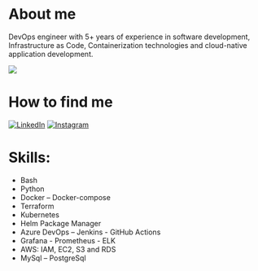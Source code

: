 # About me
DevOps engineer with 5+ years of experience in software development, Infrastructure as Code, Containerization technologies
and cloud-native application development.

<!-- ![Stats](https://github-readme-stats.vercel.app/api?username=saeedhosseini21&include_all_commits=true&theme=merko) -->
  <img src="https://github-readme-stats.vercel.app/api?username=saeedhosseini21&show_icons=true&theme=dark"/> 

# How to find me
[![LinkedIn](https://img.shields.io/badge/linkedin-%230077B5.svg?style=for-the-badge&logo=linkedin&logoColor=white)](https://www.linkedin.com/in/saeed-hosseini-81561a134?lipi=urn%3Ali%3Apage%3Ad_flagship3_profile_view_base_contact_details%3BxXYx3YAIQZ699PdqBtJs2A%3D%3D)
[![Instagram](https://img.shields.io/badge/instagram-%23E4405F.svg?style=for-the-badge&logo=Instagram&logoColor=white)](https://www.instagram.com/saeedhosseini21)

# Skills:
- Bash
- Python
- Docker – Docker-compose
- Terraform
- Kubernetes
- Helm Package Manager
- Azure DevOps – Jenkins - GitHub Actions
- Grafana - Prometheus - ELK
- AWS: IAM, EC2, S3 and RDS
- MySql – PostgreSql

